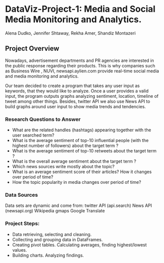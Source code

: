 
# DataViz-Project-1:  Media and Social Media Monitoring and Analytics.
Alena Dudko, Jennifer Shtaway, Rekha Amer, Shandiz Montazeri

## Project Overview

<p>Nowadays, advertisement departments and PR agencies are interested in the public response regarding their products. This is why companies such as Business Wire , NUVI, newsapi.aylien.com provide real-time social media  and media monitoring and analytics.</p>

<p>Our team decided to create a program that takes any user input as keywords, that they would like to analyze. Once a user provides a valid input, the program outputs graphs analyzing sentiment, location, timeline of tweet among other things. Besides, twitter API we also use News API to build graphs around user input to show media trends and tendencies.</p>


### Research Questions to Answer
<ul>
    <li>What are the related handles (hashtags) appearing together with the user searched term?</li>
    <li>What is the average sentiment of top-10 influential people (with the highest number of followers) about the target term ?</li>
    <li>What is the average sentiment of top-10 retweets about the target term ?</li>
    <li>What is the overall average sentiment about the target term ?</li>
    <li>Which news sources write mostly about the topic?</li>
    <li>What is an average sentiment score of their articles? How it changes over period of time?</li>
    <li> How the topic popularity  in media changes over period of time?</li>
    
</ul>
   


### Data Sources
Data sets  are dynamic and come from:
twitter API (api.search)
News API (newsapi.org)
Wikipedia
gmaps
Google Translate

### Project Steps:
    
<ul>
  <li>Data retrieving, selecting and cleaning.</li>
  <li>Collecting and grouping data in DataFrames.</li>
  <li>Creating pivot tables. Calculating averages, finding highest/lowest values.</li>
  <li>Building charts. Analyzing findings.</li>
</ul>
